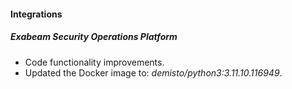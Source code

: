 #### Integrations

##### Exabeam Security Operations Platform
- Code functionality improvements.
- Updated the Docker image to: *demisto/python3:3.11.10.116949*.